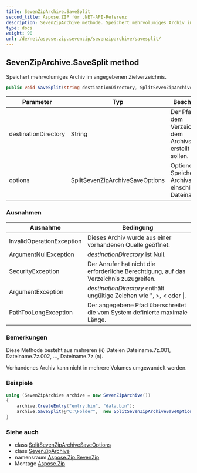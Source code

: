 ```yaml
---
title: SevenZipArchive.SaveSplit
second_title: Aspose.ZIP für .NET-API-Referenz
description: SevenZipArchive methode. Speichert mehrvolumiges Archiv im angegebenen Zielverzeichnis.
type: docs
weight: 90
url: /de/net/aspose.zip.sevenzip/sevenziparchive/savesplit/
---
```

## SevenZipArchive.SaveSplit method

Speichert mehrvolumiges Archiv im angegebenen Zielverzeichnis.

```csharp
public void SaveSplit(string destinationDirectory, SplitSevenZipArchiveSaveOptions options)
```

| Parameter | Typ | Beschreibung |
| --- | --- | --- |
| destinationDirectory | String | Der Pfad zu dem Verzeichnis, in dem Archivsegmente erstellt werden sollen. |
| options | SplitSevenZipArchiveSaveOptions | Optionen zum Speichern des Archivs, einschließlich Dateiname. |

### Ausnahmen

| Ausnahme | Bedingung |
| --- | --- |
| InvalidOperationException | Dieses Archiv wurde aus einer vorhandenen Quelle geöffnet. |
| ArgumentNullException | *destinationDirectory* ist Null. |
| SecurityException | Der Anrufer hat nicht die erforderliche Berechtigung, auf das Verzeichnis zuzugreifen. |
| ArgumentException | *destinationDirectory* enthält ungültige Zeichen wie ", &gt;, &lt; oder &#x7C;. |
| PathTooLongException | Der angegebene Pfad überschreitet die vom System definierte maximale Länge. |

### Bemerkungen

Diese Methode besteht aus mehreren (`N`) Dateien Dateiname.7z.001, Dateiname.7z.002, ..., Dateiname.7z.(n).

Vorhandenes Archiv kann nicht in mehrere Volumes umgewandelt werden.

### Beispiele

```csharp
using (SevenZipArchive archive = new SevenZipArchive())
{
    archive.CreateEntry("entry.bin", "data.bin");
    archive.SaveSplit(@"C:\Folder",  new SplitSevenZipArchiveSaveOptions("volume", 65536));
}
```

### Siehe auch

* class [SplitSevenZipArchiveSaveOptions](../../../aspose.zip.saving/splitsevenziparchivesaveoptions/)
* class [SevenZipArchive](../)
* namensraum [Aspose.Zip.SevenZip](../../sevenziparchive/)
* Montage [Aspose.Zip](../../../)


